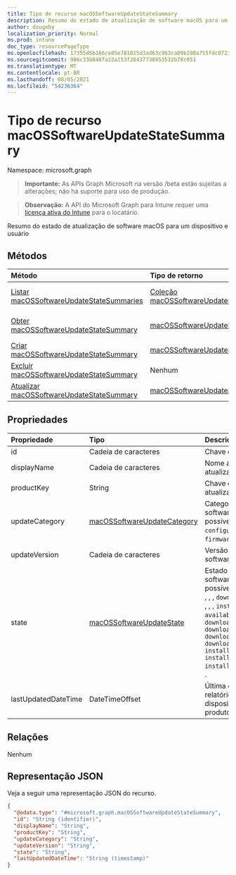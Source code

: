 ```yaml
---
title: Tipo de recurso macOSSoftwareUpdateStateSummary
description: Resumo do estado de atualização de software macOS para um dispositivo e usuário
author: dougeby
localization_priority: Normal
ms.prod: intune
doc_type: resourcePageType
ms.openlocfilehash: 17355d6b166ce85e781015d3ad63c963ca09b198a755fdc0723f86086d1e9ef1
ms.sourcegitcommit: 986c33b848fa22a153f28437738953532b78c051
ms.translationtype: MT
ms.contentlocale: pt-BR
ms.lasthandoff: 08/05/2021
ms.locfileid: "54236364"
---
```

# <a name="macossoftwareupdatestatesummary-resource-type"></a>Tipo de recurso macOSSoftwareUpdateStateSummary

Namespace: microsoft.graph

> **Importante:** As APIs Graph Microsoft na versão /beta estão sujeitas a alterações; não há suporte para uso de produção.

> **Observação:** A API do Microsoft Graph para Intune requer uma [licença ativa do Intune](https://go.microsoft.com/fwlink/?linkid=839381) para o locatário.

Resumo do estado de atualização de software macOS para um dispositivo e usuário

## <a name="methods"></a>Métodos
|Método|Tipo de retorno|Descrição|
|:---|:---|:---|
|[Listar macOSSoftwareUpdateStateSummaries](../api/intune-deviceconfig-macossoftwareupdatestatesummary-list.md)|[Coleção macOSSoftwareUpdateStateSummary](../resources/intune-deviceconfig-macossoftwareupdatestatesummary.md)|Listar propriedades e relações dos [objetos macOSSoftwareUpdateStateSummary.](../resources/intune-deviceconfig-macossoftwareupdatestatesummary.md)|
|[Obter macOSSoftwareUpdateStateSummary](../api/intune-deviceconfig-macossoftwareupdatestatesummary-get.md)|[macOSSoftwareUpdateStateSummary](../resources/intune-deviceconfig-macossoftwareupdatestatesummary.md)|Leia propriedades e relações do [objeto macOSSoftwareUpdateStateSummary.](../resources/intune-deviceconfig-macossoftwareupdatestatesummary.md)|
|[Criar macOSSoftwareUpdateStateSummary](../api/intune-deviceconfig-macossoftwareupdatestatesummary-create.md)|[macOSSoftwareUpdateStateSummary](../resources/intune-deviceconfig-macossoftwareupdatestatesummary.md)|Crie um novo [objeto macOSSoftwareUpdateStateSummary.](../resources/intune-deviceconfig-macossoftwareupdatestatesummary.md)|
|[Excluir macOSSoftwareUpdateStateSummary](../api/intune-deviceconfig-macossoftwareupdatestatesummary-delete.md)|Nenhum|Exclui um [macOSSoftwareUpdateStateSummary](../resources/intune-deviceconfig-macossoftwareupdatestatesummary.md).|
|[Atualizar macOSSoftwareUpdateStateSummary](../api/intune-deviceconfig-macossoftwareupdatestatesummary-update.md)|[macOSSoftwareUpdateStateSummary](../resources/intune-deviceconfig-macossoftwareupdatestatesummary.md)|Atualize as propriedades de [um objeto macOSSoftwareUpdateStateSummary.](../resources/intune-deviceconfig-macossoftwareupdatestatesummary.md)|

## <a name="properties"></a>Propriedades
|Propriedade|Tipo|Descrição|
|:---|:---|:---|
|id|Cadeia de caracteres|Chave da entidade.|
|displayName|Cadeia de caracteres|Nome acessível humano da atualização de software|
|productKey|String|Chave do produto da atualização de software.|
|updateCategory|[macOSSoftwareUpdateCategory](../resources/intune-deviceconfig-macossoftwareupdatecategory.md)|Categoria de atualização de software. Os valores possíveis são: `critical`, `configurationDataFile`, `firmware`, `other`.|
|updateVersion|Cadeia de caracteres|Versão da atualização de software|
|state|[macOSSoftwareUpdateState](../resources/intune-deviceconfig-macossoftwareupdatestate.md)|Estado da atualização de software. Os valores possíveis são: `success` , , , , , , , , , `downloading` , , `downloaded` , , , `installing` `idle` `available` , `scheduled` `downloadFailed` `downloadInsufficientSpace` `downloadInsufficientPower` `downloadInsufficientNetwork` `installInsufficientSpace` `installInsufficientPower` `installFailed` `commandFailed` .|
|lastUpdatedDateTime|DateTimeOffset|Última data em que o relatório para este dispositivo e a chave do produto foi atualizado.|

## <a name="relationships"></a>Relações
Nenhum

## <a name="json-representation"></a>Representação JSON
Veja a seguir uma representação JSON do recurso.
<!-- {
  "blockType": "resource",
  "keyProperty": "id",
  "@odata.type": "microsoft.graph.macOSSoftwareUpdateStateSummary"
}
-->
``` json
{
  "@odata.type": "#microsoft.graph.macOSSoftwareUpdateStateSummary",
  "id": "String (identifier)",
  "displayName": "String",
  "productKey": "String",
  "updateCategory": "String",
  "updateVersion": "String",
  "state": "String",
  "lastUpdatedDateTime": "String (timestamp)"
}
```




